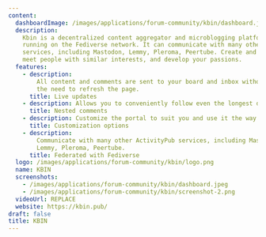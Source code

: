```yaml
---
content:
  dashboardImage: /images/applications/forum-community/kbin/dashboard.jpeg
  description:
    Kbin is a decentralized content aggregator and microblogging platform
    running on the Fediverse network. It can communicate with many other ActivityPub
    services, including Mastodon, Lemmy, Pleroma, Peertube. Create and moderate communities,
    meet people with similar interests, and develop your passions.
  features:
    - description:
        All content and comments are sent to your board and inbox without
        the need to refresh the page.
      title: Live updates
    - description: Allows you to conveniently follow even the longest discussions.
      title: Nested comments
    - description: Customize the portal to suit you and use it the way you like it best.
      title: Customization options
    - description:
        Communicate with many other ActivityPub services, including Mastodon,
        Lemmy, Pleroma, Peertube.
      title: Federated with Fediverse
  logo: /images/applications/forum-community/kbin/logo.png
  name: KBIN
  screenshots:
    - /images/applications/forum-community/kbin/dashboard.jpeg
    - /images/applications/forum-community/kbin/screenshot-2.png
  videoUrl: REPLACE
  website: https://kbin.pub/
draft: false
title: KBIN
---
```

